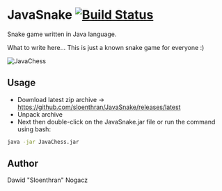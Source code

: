 # JavaSnake [![Build Status](https://travis-ci.org/sloenthran/JavaSnake.svg?branch=master)](https://travis-ci.org/sloenthran/JavaSnake)

Snake game written in Java language.

What to write here... This is just a known snake game for everyone :)

![JavaChess](https://raw.githubusercontent.com/sloenthran/JavaSnake/master/src/main/resources/screen.png)

## Usage

* Download latest zip archive -> https://github.com/sloenthran/JavaSnake/releases/latest
* Unpack archive
* Next then double-click on the JavaSnake.jar file or run the command using bash:

```bash
java -jar JavaChess.jar
```
## Author
Dawid "Sloenthran" Nogacz
